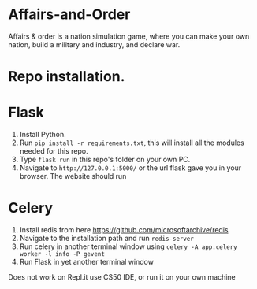 # Affairs-and-Order

Affairs & order is a nation simulation game, where you can make your own nation, build a military and industry, and declare war.

# Repo installation.

# Flask

1. Install Python.
2. Run `pip install -r requirements.txt`, this will install all the modules needed for this repo.
3. Type `flask run` in this repo's folder on your own PC.
4. Navigate to `http://127.0.0.1:5000/` or the url flask gave you in your browser. The website should run

# Celery
1. Install redis from here https://github.com/microsoftarchive/redis
2. Navigate to the installation path and run `redis-server`
3. Run celery in another terminal window using `celery -A app.celery worker -l info -P gevent`
4. Run Flask in yet another terminal window

Does not work on Repl.it use CS50 IDE, or run it on your own machine
